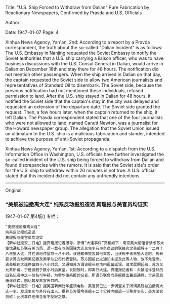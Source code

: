 Title: "U.S. Ship Forced to Withdraw from Dalian" Pure Fabrication by Reactionary Newspapers, Confirmed by Pravda and U.S. Officials

Author:

Date: 1947-01-07
Page: 4

Xinhua News Agency, Yan'an, 2nd: According to a report by a Pravda correspondent, the truth about the so-called "Dalian Incident" is as follows: The U.S. Embassy in Nanjing requested the Soviet Embassy to notify the Soviet authorities that a U.S. ship carrying a liaison officer, who was to have business discussions with the U.S. Consul General in Dalian, would arrive in Dalian on December 18th and stay there for 48 hours. The notification did not mention other passengers. When the ship arrived in Dalian on that day, the captain requested the Soviet side to allow two American journalists and representatives of Standard Oil to disembark. The Soviet side, because the previous notification had not mentioned these individuals, refused permission to land. After the U.S. ship stayed in Dalian for 48 hours, it notified the Soviet side that the captain's stay in the city was delayed and requested an extension of the departure date. The Soviet side granted the request. Then, a few hours later, when the captain returned to the ship, it left Dalian. The Pravda correspondent stated that one of the four journalists who were not allowed to land, named Canutt Newton, was a journalist for the Howard newspaper group. The allegation that the Soviet Union issued an ultimatum to the U.S. ship is a malicious fabrication and slander, intended to achieve the purpose of anti-Soviet propaganda.

Xinhua News Agency, Yan'an, 1st: According to a dispatch from the U.S. Information Office in Washington, U.S. officials have further investigated the so-called incident of the U.S. ship being forced to withdraw from Dalian and found discrepancies with the rumors. It is said that the Soviet side's order for the U.S. ship to withdraw within 20 minutes is not true. A U.S. official stated that this incident did not contain any unfriendly intentions.



<hr /> 

Original: 


### “美舰被迫撤离大连”  纯系反动报纸造谣  真理报与美官员均证实

1947-01-07
第4版()
专栏：

    “美舰被迫撤离大连”
    纯系反动报纸造谣
    真理报与美官员均证实
    【新华社延安二日电】据真理报记者报导，所谓“大连事件”真相如下：南京美大使馆曾请求苏大使馆通知苏联有关当局，谓一载有与美国驻大连总领事有事务商谈的联络官之美舰将于十二月十八日抵大连，并在该地停留四十八小时。该通知未提及其他乘客，当该舰于该日抵大连时，舰长要求苏方允两美记者及美孚油公司代表登陆，苏方因前此之通知未提及此等人物，故不允登岸。该美舰在大连停留四十八小时后，又通知苏方谓该舰长在市内逗留延误，请求展期起航，苏方又允其所请，于是该舰于数小时后直至，长回舰时，即离开大连。真理报记者称：未被准许登陆的四名记者中之一位名可牛顿，为霍华德系报的记者，所谓苏联曾向美舰提出最后通牒，全系恶意造谣诽谤，图达其反苏宣传目的。
    【新华社延安一日电】据美国新闻处华盛顿电称：美官员已进一步调查关于所谓美舰被迫撤离大连一事，发现事实与外传有出入。据称苏方限令美舰于二十分钟内撤退一节殊非事实，美方某官员称：此次事件绝未含有不友好之意。
